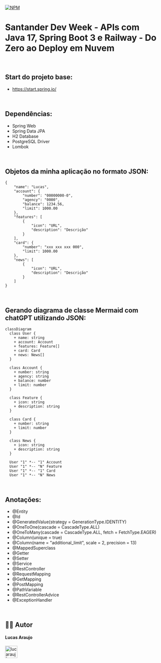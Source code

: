 [![NPM](https://img.shields.io/npm/l/react)]()

# Santander Dev Week - APIs com Java 17, Spring Boot 3 e Railway - Do Zero ao Deploy em Nuvem

<br>

## Start do projeto base:

- https://start.spring.io/

<br>

## Dependências:

- Spring Web
- Spring Data JPA
- H2 Database
- PostgreSQL Driver
- Lombok

<br>

## Objetos da minha aplicação no formato JSON:

```
{
	"name": "Lucas",
	"account": {
		"number": "00000000-0",
		"agency": "0000",
		"balance": 1234.56,
		"limit": 1000.00
	},
	"features": [
		{
			"icon": "URL",
			"description": "Descrição"
		}
	],
	"card": {
		"number": "xxx xxx xxx 000",
		"limit": 1000.00
	},
	"news": [
		{
			"icon": "URL",
			"description": "Descrição"
		}
	]
}
```

<br>

## Gerando diagrama de classe Mermaid com chatGPT utilizando JSON:

```mermaid
classDiagram
  class User {
    + name: string
    + account: Account
    + features: Feature[]
    + card: Card
    + news: News[]
  }

  class Account {
    + number: string
    + agency: string
    + balance: number
    + limit: number
  }

  class Feature {
    + icon: string
    + description: string
  }

  class Card {
    + number: string
    + limit: number
  }

  class News {
    + icon: string
    + description: string
  }

  User "1" *-- "1" Account
  User "1" *-- "N" Feature
  User "1" *-- "1" Card
  User "1" *-- "N" News
```

<br>

## Anotações:

- @Entity
- @Id
- @GeneratedValue(strategy = GenerationType.IDENTITY)
- @OneToOne(cascade = CascadeType.ALL)
- @OneToMany(cascade = CascadeType.ALL, fetch = FetchType.EAGER)
- @Column(unique = true)
- @Column(name = "additional_limit", scale = 2, precision = 13)
- @MappedSuperclass
- @Getter
- @Setter
- @Service
- @RestController
- @RequestMapping
- @GetMapping
- @PostMapping
- @PathVariable
- @RestControllerAdvice
- @ExceptionHandler

<br>


## 👨‍🎓 Autor

#### Lucas Araujo

<a href="https://www.linkedin.com/in/lucarauj"><img alt="lucarauj | LinkdeIN" width="40px" src="https://user-images.githubusercontent.com/43545812/144035037-0f415fc7-9f96-4517-a370-ccc6e78a714b.png" /></a>
